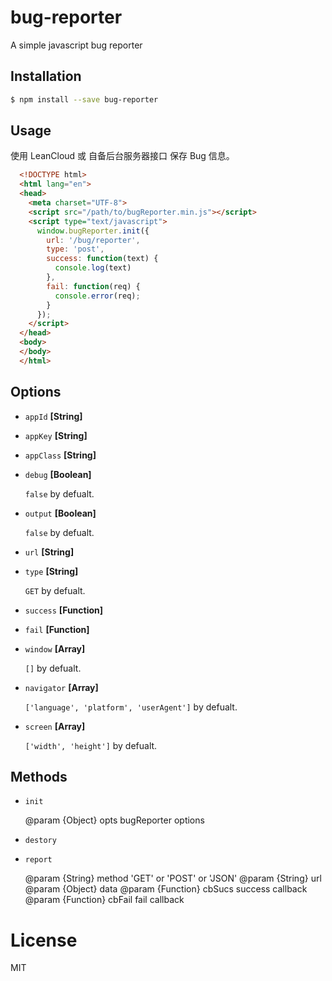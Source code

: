 # bug-reporter
A simple javascript bug reporter


## Installation

``` bash
$ npm install --save bug-reporter
```


## Usage

使用 LeanCloud 或 自备后台服务器接口 保存 Bug 信息。

``` html
  <!DOCTYPE html>
  <html lang="en">
  <head>
    <meta charset="UTF-8">
    <script src="/path/to/bugReporter.min.js"></script>
    <script type="text/javascript">
      window.bugReporter.init({
        url: '/bug/reporter',
        type: 'post',
        success: function(text) {
          console.log(text)
        },
        fail: function(req) {
          console.error(req);
        }
      });
    </script>
  </head>
  <body>
  </body>
  </html>
```


## Options

* `appId` **[String]**
* `appKey` **[String]**
* `appClass` **[String]**

* `debug` **[Boolean]**

  `false` by defualt.

* `output` **[Boolean]**

  `false` by defualt.

* `url` **[String]**
* `type` **[String]**

  `GET` by defualt.

* `success` **[Function]**
* `fail` **[Function]**

* `window` **[Array]**

  `[]` by defualt.

* `navigator` **[Array]**

  `['language', 'platform', 'userAgent']` by defualt.

* `screen` **[Array]**

  `['width', 'height']` by defualt.


## Methods

* `init`

  @param    {Object} opts bugReporter options

* `destory`
* `report`

  @param    {String} method 'GET' or 'POST' or 'JSON'
  @param    {String} url
  @param    {Object} data
  @param    {Function} cbSucs success callback
  @param    {Function} cbFail fail callback


# License

MIT
